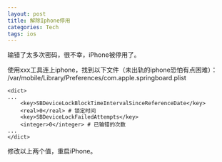```yaml
---
layout: post
title: 解除Iphone停用
categories: Tech
tags: ios
---
```


输错了太多次密码，很不幸，iPhone被停用了。


使用xxx工具连上iphone，找到以下文件（未出轨的iphone恐怕有点困难）：  
/var/mobile/Library/Preferences/com.apple.springboard.plist
    
    <dict>
    ...
    	<key>SBDeviceLockBlockTimeIntervalSinceReferenceDate</key>
    	<real>0</real> # 锁定时间
    	<key>SBDeviceLockFailedAttempts</key>
    	<integer>0</integer> # 已输错的次数
    ...
    </dict>
    
修改以上两个值，重启iPhone。
